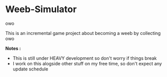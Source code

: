 # Weeb-Simulator

owo

This is an incremental game project about becoming a weeb by collecting owo

**Notes :**

 - This is still under HEAVY development so don't worry if things break
 - I work on this alogside other stuff on my free time, so don't expect any update schedule

